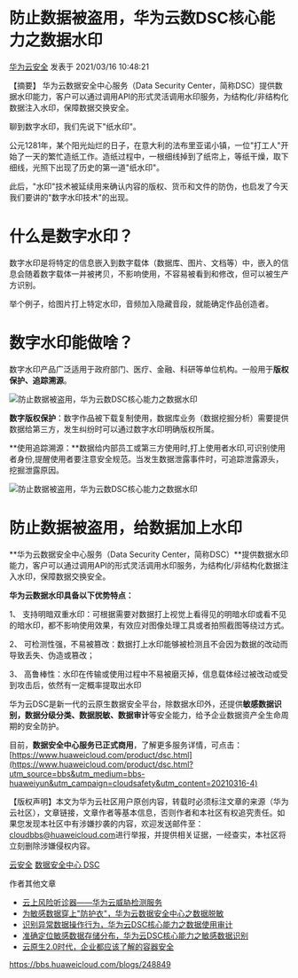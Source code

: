 # 防止数据被盗用，华为云数DSC核心能力之数据水印

 [华为云安全](https://bbs.huaweicloud.com/community/usersnew/id_1557138384454902) 发表于 2021/03/16 10:48:21

【摘要】 华为云数据安全中心服务（Data Security Center，简称DSC）提供数据水印能力，客户可以通过调用API的形式灵活调用水印服务，为结构化/非结构化数据注入水印，保障数据交换安全。



聊到数字水印，我们先说下"纸水印"。

公元1281年，某个阳光灿烂的日子，在意大利的法布里亚诺小镇，一位"打工人"开始了一天的繁忙造纸工作。造纸过程中，一根细线掉到了纸帘上，等纸干燥，取下细线，光照下出现了历史的第一道"纸水印"。

此后，"水印"技术被延续用来确认内容的版权、货币和文件的防伪，也启发了今天我们要讲的"数字水印技术"的出现。

# 什么是数字水印？

数字水印是将特定的信息嵌入到数字载体（数据库、图片、文档等）中，嵌入的信息会随着数字载体一并被拷贝，不影响使用，不容易被看到和修改，但可以被生产方识别。

举个例子，给图片打上特定水印，音频加入隐藏音段，就能确定作品创造者。

# 数字水印能做啥？

数字水印产品广泛适用于政府部门、医疗、金融、科研等单位机构。一般用于**版权保护、追踪溯源**。

![防止数据被盗用，华为云数DSC核心能力之数据水印](https://p3-tt.byteimg.com/origin/pgc-image/a84f6276fc0846a88f2a80e248bbbeec?from=pc)

**数字版权保护**：数字作品被下载复制使用，数据库业务（数据挖掘分析）需要提供数据给第三方，发生纠纷时可以通过数字水印明确版权所属。

**使用追踪溯源：**数据给内部员工或第三方使用时,打上使用者水印,可识别使用者身份,提醒使用者要注意安全规范。当发生数据泄露事件时，可追踪泄露源头，挖掘泄露原因。

![防止数据被盗用，华为云数DSC核心能力之数据水印](https://p6-tt.byteimg.com/origin/pgc-image/40561acb878b4825bc747b4bf46c4dfc?from=pc)

# 防止数据被盗用，给数据加上水印

**华为云数据安全中心服务（Data Security Center，简称DSC）**提供数据水印能力，客户可以通过调用API的形式灵活调用水印服务，为结构化/非结构化数据注入水印，保障数据交换安全。

**华为云数据水印具备以下优势特点：**

1、 支持明暗双重水印：可根据需要对数据打上视觉上看得见的明暗水印或看不见的暗水印，都不影响使用效果，有效应对图像处理工具或者拍照截图等绕过方式。

2、 可检测性强，不易被篡改：数据打上水印能够被检测且不会因为数据的改动而导致丢失、伪造或篡改；

3、 高鲁棒性：水印在传输或使用过程中不易被磨灭掉，信息载体经过被改动或受到攻击后，依然有一定概率提取出水印

华为云DSC是新一代的云原生数据安全平台，除数据水印外，还提供**敏感数据识别，数据分级分类、数据脱敏、数据审计**等安全能力，给予企业数据资产全生命周期的安全防护。

目前，**数据安全中心服务已正式商用**，了解更多服务详情，可点击：[https://www.huaweicloud.com/product/dsc.html](https://www.huaweicloud.com/product/dsc.html?utm_source=bbs&utm_medium=bbs-huaweiyun&utm_campaign=cloudsafety&utm_content=20210316-4)

【版权声明】本文为华为云社区用户原创内容，转载时必须标注文章的来源（华为云社区），文章链接，文章作者等基本信息，否则作者和本社区有权追究责任。如果您发现本社区中有涉嫌抄袭的内容，欢迎发送邮件至：[cloudbbs@huaweicloud.com](mailto:cloudbbs@huaweicloud.com)进行举报，并提供相关证据，一经查实，本社区将立刻删除涉嫌侵权内容。

[云安全](https://developer.huaweicloud.com/tags/201932/blog_1) [数据安全中心 DSC](https://developer.huaweicloud.com/tags/201949/blog_1)



作者其他文章

- [云上风险听诊器——华为云威胁检测服务](https://bbs.huaweicloud.com/blogs/248823)
- [为敏感数据穿上"防护衣"，华为云数据安全中心之数据脱敏](https://bbs.huaweicloud.com/blogs/248847)
- [识别异常数据操作行为，华为云DSC核心能力之数据使用审计](https://bbs.huaweicloud.com/blogs/248848)
- [准确定位敏感数据存储分布，华为云DSC核心能力之敏感数据识别](https://bbs.huaweicloud.com/blogs/248837)
- [云原生2.0时代，企业都应该了解的容器安全](https://bbs.huaweicloud.com/blogs/245352)



https://bbs.huaweicloud.com/blogs/248849